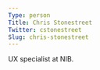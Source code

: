 ```yaml
---
Type: person
Title: Chris Stonestreet
Twitter: cstonestreet
Slug: chris-stonestreet
---
```


UX specialist at NIB.
